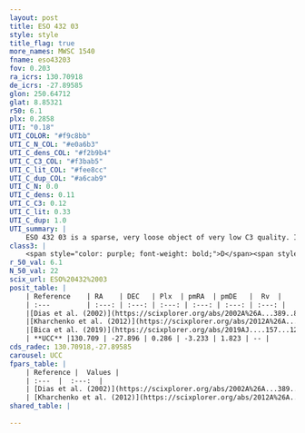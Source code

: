 ```yaml
---
layout: post
title: ESO 432 03
style: style
title_flag: true
more_names: MWSC 1540
fname: eso43203
fov: 0.203
ra_icrs: 130.70918
de_icrs: -27.89585
glon: 250.64712
glat: 8.85321
r50: 6.1
plx: 0.2858
UTI: "0.18"
UTI_COLOR: "#f9c8bb"
UTI_C_N_COL: "#e0a6b3"
UTI_C_dens_COL: "#f2b9b4"
UTI_C_C3_COL: "#f3bab5"
UTI_C_lit_COL: "#fee8cc"
UTI_C_dup_COL: "#a6cab9"
UTI_C_N: 0.0
UTI_C_dens: 0.11
UTI_C_C3: 0.12
UTI_C_lit: 0.33
UTI_C_dup: 1.0
UTI_summary: |
    ESO 432 03 is a sparse, very loose object of very low C3 quality. It is poorly studied in the literature, with no articles listed in the last 6 years.<br><br><span style="color: #99180f; font-weight: bold;">Warning: </span>contains less than 25 stars with <i>P>0.5</i> estimated.
class3: |
    <span style="color: purple; font-weight: bold;">D</span><span style="color: red; font-weight: bold;">C</span>
r_50_val: 6.1
N_50_val: 22
scix_url: ESO%20432%2003
posit_table: |
    | Reference    | RA    | DEC   | Plx  | pmRA  | pmDE   |  Rv  |
    | :---         | :---: | :---: | :---: | :---: | :---: | :---: |
    |[Dias et al. (2002)](https://scixplorer.org/abs/2002A%26A...389..871D) | 130.721 | -27.873 | -- | -3.88 | 4.43 | -- |
    |[Kharchenko et al. (2012)](https://scixplorer.org/abs/2012A%26A...543A.156K) | 130.748 | -27.865 | -- | -3.38 | 7.49 | -- |
    |[Bica et al. (2019)](https://scixplorer.org/abs/2019AJ....157...12B) | 130.706 | -27.868 | -- | -- | -- | -- |
    | **UCC** |130.709 | -27.896 | 0.286 | -3.233 | 1.823 | -- | 
cds_radec: 130.70918,-27.89585
carousel: UCC
fpars_table: |
    | Reference |  Values |
    | :---  |  :---:  |
    | [Dias et al. (2002)](https://scixplorer.org/abs/2002A%26A...389..871D) | `E(B-V)=0.271, Dist=1831.0, Age=9.2` |
    | [Kharchenko et al. (2012)](https://scixplorer.org/abs/2012A%26A...543A.156K) | `e_bv=0.271, distance=1831, log_age=9.2` |
shared_table: |
    
---
```

